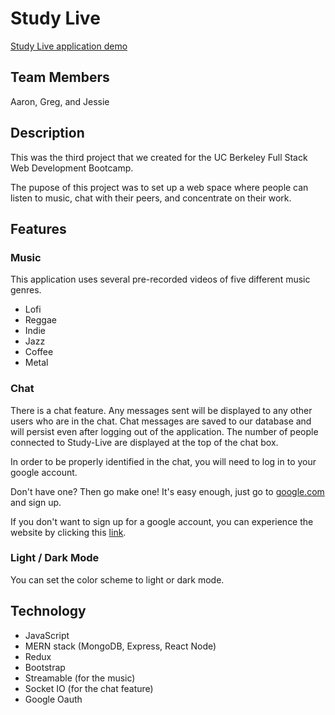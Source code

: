 # Study Live

[Study Live application demo](https://study-live.herokuapp.com)

## Team Members

Aaron, Greg, and Jessie

## Description

This was the third project that we created for the UC Berkeley Full Stack Web Development Bootcamp.

The pupose of this project was to set up a web space where people can listen to music, chat with their peers, and concentrate on their work.

## Features

### Music

This application uses several pre-recorded videos of five different music genres.

 - Lofi
 - Reggae
 - Indie
 - Jazz
 - Coffee
 - Metal

### Chat

There is a chat feature. Any messages sent will be displayed to any other users who are in the chat. Chat messages are saved to our database and will persist even after logging out of the application. The number of people connected to Study-Live are displayed at the top of the chat box.

In order to be properly identified in the chat, you will need to log in to your google account.

Don't have one? Then go make one! It's easy enough, just go to [google.com](https://www.google.com) and sign up.

If you don't want to sign up for a google account, you can experience the website by clicking this [link](https://study-live.herokuapp.com/main).

### Light / Dark Mode

You can set the color scheme to light or dark mode.

## Technology

 - JavaScript
 - MERN stack (MongoDB, Express, React Node)
 - Redux
 - Bootstrap
 - Streamable (for the music)
 - Socket IO (for the chat feature)
 - Google Oauth